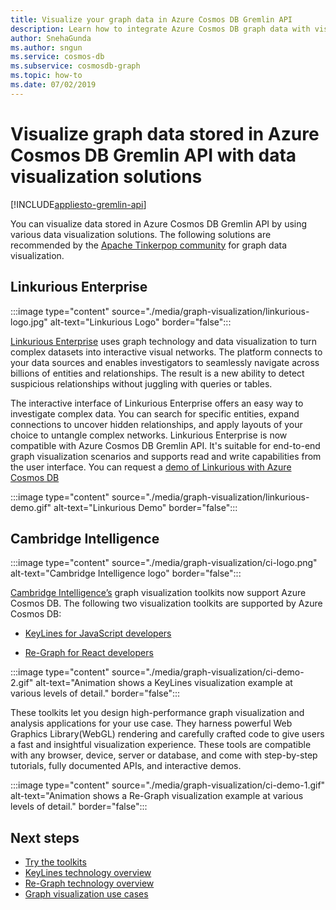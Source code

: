 ```yaml
---
title: Visualize your graph data in Azure Cosmos DB Gremlin API
description: Learn how to integrate Azure Cosmos DB graph data with visualization solutions (Linkurious Enterprise, Cambridge Intelligence).
author: SnehaGunda
ms.author: sngun
ms.service: cosmos-db
ms.subservice: cosmosdb-graph
ms.topic: how-to
ms.date: 07/02/2019
---
```


# Visualize graph data stored in Azure Cosmos DB Gremlin API with data visualization solutions
[!INCLUDE[appliesto-gremlin-api](includes/appliesto-gremlin-api.md)]

You can visualize data stored in Azure Cosmos DB Gremlin API by using various data visualization solutions. The following solutions are recommended by the [Apache Tinkerpop community](https://tinkerpop.apache.org/#poweredby) for graph data visualization.

## Linkurious Enterprise

:::image type="content" source="./media/graph-visualization/linkurious-logo.jpg" alt-text="Linkurious Logo" border="false":::

[Linkurious Enterprise](https://linkurio.us/product/) uses graph technology and data visualization to turn complex datasets into interactive visual networks. The platform connects to your data sources and enables investigators to seamlessly navigate across billions of entities and relationships. The result is a new ability to detect suspicious relationships without juggling with queries or tables.

The interactive interface of Linkurious Enterprise offers an easy way to investigate complex data. You can search for specific entities, expand connections to uncover hidden relationships, and apply layouts of your choice to untangle complex networks. Linkurious Enterprise is now compatible with Azure Cosmos DB Gremlin API. It's suitable for end-to-end graph visualization scenarios and supports read and write capabilities from the user interface. You can request a [demo of Linkurious with Azure Cosmos DB](https://linkurio.us/contact/)

:::image type="content" source="./media/graph-visualization/linkurious-demo.gif" alt-text="Linkurious Demo" border="false":::

## Cambridge Intelligence

:::image type="content" source="./media/graph-visualization/ci-logo.png" alt-text="Cambridge Intelligence logo" border="false":::

[Cambridge Intelligence’s](https://cambridge-intelligence.com/products/) graph visualization toolkits now support Azure Cosmos DB. The following two visualization toolkits are supported by Azure Cosmos DB:

- [KeyLines for JavaScript developers](https://cambridge-intelligence.com/keylines/)

- [Re-Graph for React developers](https://cambridge-intelligence.com/regraph/)

:::image type="content" source="./media/graph-visualization/ci-demo-2.gif" alt-text="Animation shows a KeyLines visualization example at various levels of detail." border="false":::

These toolkits let you design high-performance graph visualization and analysis applications for your use case. They harness powerful Web Graphics Library(WebGL) rendering and carefully crafted code to give users a fast and insightful visualization experience. These tools are compatible with any browser, device, server or database, and come with step-by-step tutorials, fully documented APIs, and interactive demos.

:::image type="content" source="./media/graph-visualization/ci-demo-1.gif" alt-text="Animation shows a Re-Graph visualization example at various levels of detail." border="false":::


## Next steps

- [Try the toolkits](https://cambridge-intelligence.com/try/)
- [KeyLines technology overview](https://cambridge-intelligence.com/keylines/technology/)
- [Re-Graph technology overview](https://cambridge-intelligence.com/regraph/technology/)
- [Graph visualization use cases](https://cambridge-intelligence.com/use-cases/)
